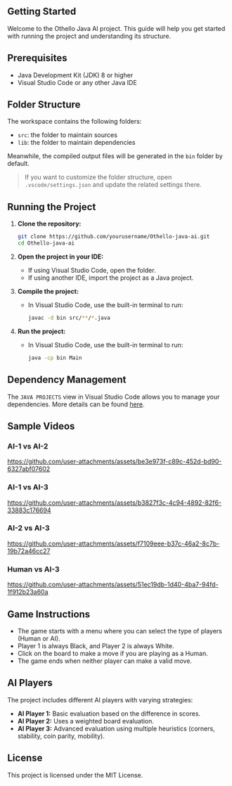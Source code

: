 ## Getting Started

Welcome to the Othello Java AI project. This guide will help you get started with running the project and understanding its structure.

## Prerequisites

- Java Development Kit (JDK) 8 or higher
- Visual Studio Code or any other Java IDE

## Folder Structure

The workspace contains the following folders:

- `src`: the folder to maintain sources
- `lib`: the folder to maintain dependencies

Meanwhile, the compiled output files will be generated in the `bin` folder by default.

> If you want to customize the folder structure, open `.vscode/settings.json` and update the related settings there.

## Running the Project

1. **Clone the repository:**

   ```sh
   git clone https://github.com/yourusername/Othello-java-ai.git
   cd Othello-java-ai
   ```

2. **Open the project in your IDE:**

   - If using Visual Studio Code, open the folder.
   - If using another IDE, import the project as a Java project.

3. **Compile the project:**

   - In Visual Studio Code, use the built-in terminal to run:
     ```sh
     javac -d bin src/**/*.java
     ```

4. **Run the project:**
   - In Visual Studio Code, use the built-in terminal to run:
     ```sh
     java -cp bin Main
     ```

## Dependency Management

The `JAVA PROJECTS` view in Visual Studio Code allows you to manage your dependencies. More details can be found [here](https://github.com/microsoft/vscode-java-dependency#manage-dependencies).

## Sample Videos

### AI-1 vs AI-2

https://github.com/user-attachments/assets/be3e973f-c89c-452d-bd90-6327abf07602

### AI-1 vs AI-3

https://github.com/user-attachments/assets/b3827f3c-4c94-4892-82f6-33883c176694

### AI-2 vs AI-3

https://github.com/user-attachments/assets/f7109eee-b37c-46a2-8c7b-19b72a46cc27

### Human vs AI-3

https://github.com/user-attachments/assets/51ec19db-1d40-4ba7-94fd-1f912b23a60a

## Game Instructions

- The game starts with a menu where you can select the type of players (Human or AI).
- Player 1 is always Black, and Player 2 is always White.
- Click on the board to make a move if you are playing as a Human.
- The game ends when neither player can make a valid move.

## AI Players

The project includes different AI players with varying strategies:

- **AI Player 1:** Basic evaluation based on the difference in scores.
- **AI Player 2:** Uses a weighted board evaluation.
- **AI Player 3:** Advanced evaluation using multiple heuristics (corners, stability, coin parity, mobility).

## License

This project is licensed under the MIT License.
